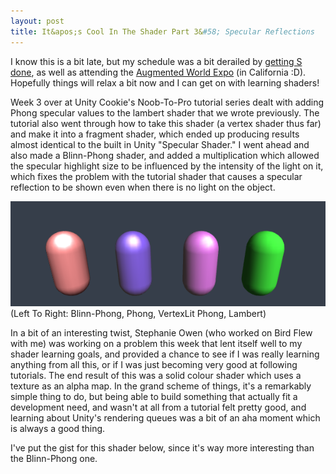 ```yaml
---
layout: post
title: It&apos;s Cool In The Shader Part 3&#58; Specular Reflections
---
```


I know this is a bit late, but my schedule was a bit derailed by [getting S done](http://kylehalladay.com/all/blog/2013/06/02/S-Making-An-Abstract-Puzzle-Game.html), as well as attending the [Augmented World Expo](http://augmentedworldexpo.com/) (in California :D). Hopefully things will relax a bit now and I can get on with learning shaders!

Week 3 over at Unity Cookie's Noob-To-Pro tutorial series dealt with adding Phong specular values to the lambert shader that we wrote previously. The tutorial also went through how to take this shader (a vertex shader thus far) and make it into a fragment shader, which ended up producing results almost identical to the built in Unity "Specular Shader." I went ahead and also made a Blinn-Phong shader, and added a multiplication which allowed the specular highlight size to be influenced by the intensity of the light on it, which fixes the problem with the tutorial shader that causes a specular reflection to be shown even when there is no light on the object.

![This week's tutorial shaders](/images/post_images/2013-06-12/specularReflections.png)
(Left To Right: Blinn-Phong, Phong, VertexLit Phong, Lambert)

In a bit of an interesting twist, Stephanie Owen (who worked on Bird Flew with me) was working on a problem this week that lent itself well to my shader learning goals, and provided a chance to see if I was really learning anything from all this, or if I was just becoming very good at following tutorials. The end result of this was a solid colour shader which uses a texture as an alpha map. In the grand scheme of things, it's a remarkably simple thing to do, but being able to build something that actually fit a development need, and wasn't at all from a tutorial felt pretty good, and learning about Unity's rendering queues was a bit of an aha moment which is always a good thing.

I've put the gist for this shader below, since it's way more interesting than the Blinn-Phong one.

<script src="https://gist.github.com/khalladay/606c1b6226cb4f24d13d" class="gist">&nbsp;</script>